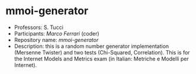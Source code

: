 mmoi-generator
================
 * Professors: S. Tucci
 * Participants: *Marco Ferrari* (coder)
 * Repository name: *mmoi-generator*
 * Description: this is a random number generator implementation (Mersenne Twister) and two tests (Chi-Squared, Correlation). This is for the Internet Models and Metrics exam (in Italian: Metriche e Modelli per Internet).
